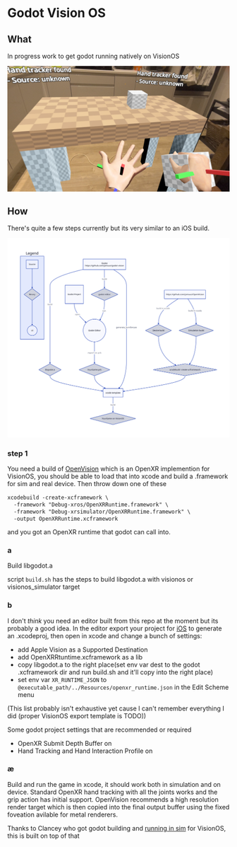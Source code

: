 # Godot Vision OS

## What

In progress work to get godot running natively on VisionOS

![wow](demo.png)

## How

There's quite a few steps currently but its very similar to an iOS build.

![overview](./building.svg)

### step 1
You need a build of [OpenVision](https://github.com/jamuus/OpenVision) which is an OpenXR implemention for VisionOS, you should be able to load that into xcode and build a .framework for sim and real device. Then throw down one of these

```
xcodebuild -create-xcframework \
  -framework "Debug-xros/OpenXRRuntime.framework" \
  -framework "Debug-xrsimulator/OpenXRRuntime.framework" \
  -output OpenXRRuntime.xcframework
```

and you got an OpenXR runtime that godot can call into.

### a

Build libgodot.a

script `build.sh` has the steps to build libgodot.a with visionos or visionos\_simulator target

### b

I don't _think_ you need an editor built from this repo at the moment but its probably a good idea. In the editor export your project for [iOS](https://docs.godotengine.org/en/stable/tutorials/export/exporting_for_ios.html) to generate an .xcodeproj, then open in xcode and change a bunch of settings:

* add Apple Vision as a Supported Destination
* add OpenXRRtuntime.xcframework as a lib
* copy libgodot.a to the right place(set env var dest to the godot .xcframework dir and run build.sh and it'll copy into the right place)
* set env var `XR_RUNTIME_JSON` to `@executable_path/../Resources/openxr_runtime.json` in the Edit Scheme menu

(This list probably isn't exhaustive yet cause I can't remember everything I did (proper VisionOS export template is TODO))

Some godot project settings that are recommended or required

* OpenXR Submit Depth Buffer on
* Hand Tracking and Hand Interaction Profile on

### æ

Build and run the game in xcode, it should work both in simulation and on device. Standard OpenXR hand tracking with all the joints works and the grip action has initial support. OpenVision recommends a high resolution render target which is then copied into the final output buffer using the fixed foveation avilable for metal renderers.




Thanks to Clancey who got godot building and [running in sim](https://github.com/godotengine/godot/pull/102110) for VisionOS, this is built on top of that

